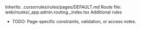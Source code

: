 Inherits: .cursorrules/rules/pages/DEFAULT.md
Route file: web/routes/_app.admin.routing._index.tsx
Additional rules
- TODO: Page-specific constraints, validation, or access notes.
